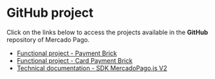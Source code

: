 # GitHub project

Click on the links below to access the projects available in the **GitHub** repository of Mercado Pago.

* [Functional project - Payment Brick](https://github.com/mercadopago/payment-bricks-sample-node)
* [Functional project - Card Payment Brick](https://github.com/mercadopago/sdk-js)
* [Technical documentation - SDK MercadoPago.js V2](https://github.com/mercadopago/sdk-js)